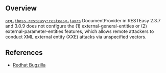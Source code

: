 ## Overview
[`org.jboss.resteasy:resteasy-jaxrs`](http://search.maven.org/#search%7Cga%7C1%7Ca%3A%22resteasy-jaxrs%22)
DocumentProvider in RESTEasy 2.3.7 and 3.0.9 does not configure the (1) external-general-entities or (2) external-parameter-entities features, which allows remote attackers to conduct XML external entity (XXE) attacks via unspecified vectors.

## References

- [Redhat Bugzilla](https://bugzilla.redhat.com/CVE-2014-7839)
